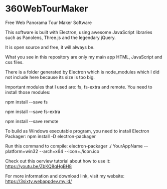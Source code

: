 # 360WebTourMaker
Free Web Panorama Tour Maker Software

This software is built with Electron, using awesome JavaScript libraries such as Panolens, Three.js and the legendary jQuery.

It is open source and free, it will always be.

What you see in this repository are only my main app HTML, JavaScript and css files. 

There is a folder generated by Electron which is node_modules which I did not include here because its size is too big. 

Important modules that I used are: fs, fs-extra and remote. You need to install those modules:

npm install --save fs

npm install --save fs-extra

npm install --save remote

To build as Windows executable program, you need to install Electron Packager: npm install -D electron-packager 

Run this command to compile: electron-packager ./ YourAppName --platform=win32 --arch=x64 --icon=./icon.ico

Check out this oerview tutorial about how to use it: https://youtu.be/ZbKQ8qHgBH8

For more information and download link, visit my website: https://3sixty.webappdev.my.id/
